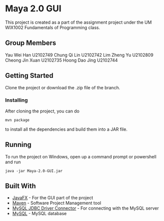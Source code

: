 # Maya 2.0 GUI
This project is created as a part of the assignment project under the UM WIX1002 Fundamentals of Programming class.

## Group Members
Yau Wei Han U2102749
Chung Qi Lin U2102742
Lim Zheng Yu U2102809
Cheong Jin Xuan U2102735
Hoong Dao Jing U2102744

## Getting Started
Clone the project or download the .zip file of the branch.

### Installing
After cloning the project, you can do
```
mvn package
```
to install all the dependencies and build them into a JAR file.

## Running
To run the project on Windows, open up a command prompt or powershell and run
```
java -jar Maya-2.0-GUI.jar
```

## Built With
* [JavaFX](https://openjfx.io/) - For the GUI part of the project
* [Maven](https://maven.apache.org/) - Software Project Management tool
* [MySQL JDBC Driver Connector](https://dev.mysql.com/downloads/connector/j/) - For connecting with the MySQL server
* [MySQL](https://www.mysql.com/) - MySQL database
